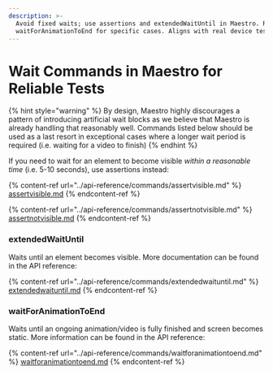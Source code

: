 ```yaml
---
description: >-
  Avoid fixed waits; use assertions and extendedWaitUntil in Maestro. Reserve
  waitForAnimationToEnd for specific cases. Aligns with real device testing.
---
```


# Wait Commands in Maestro for Reliable Tests



{% hint style="warning" %}
By design, Maestro highly discourages a pattern of introducing artificial wait blocks as we believe that Maestro is already handling that reasonably well. Commands listed below should be used as a last resort in exceptional cases where a longer wait period is required (i.e. waiting for a video to finish)
{% endhint %}

If you need to wait for an element to become visible _within a reasonable time_ (i.e. 5-10 seconds), use assertions instead:

{% content-ref url="../api-reference/commands/assertvisible.md" %}
[assertvisible.md](../api-reference/commands/assertvisible.md)
{% endcontent-ref %}

{% content-ref url="../api-reference/commands/assertnotvisible.md" %}
[assertnotvisible.md](../api-reference/commands/assertnotvisible.md)
{% endcontent-ref %}



### extendedWaitUntil

Waits until an element becomes visible. More documentation can be found in the API reference:

{% content-ref url="../api-reference/commands/extendedwaituntil.md" %}
[extendedwaituntil.md](../api-reference/commands/extendedwaituntil.md)
{% endcontent-ref %}

### waitForAnimationToEnd

Waits until an ongoing animation/video is fully finished and screen becomes static. More information can be found in the API reference:

{% content-ref url="../api-reference/commands/waitforanimationtoend.md" %}
[waitforanimationtoend.md](../api-reference/commands/waitforanimationtoend.md)
{% endcontent-ref %}
